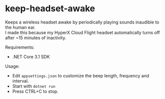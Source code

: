 # keep-headset-awake

Keeps a wireless headset awake by periodically playing sounds inaudible to the human ear.  
I made this because my HyperX Cloud Flight headset automatically turns off after ~15 minutes of inactivity.

Requirements:

- .NET Core 3.1 SDK

Usage:

- Edit `appsettings.json` to customize the beep length, frequency and interval.
- Start with `dotnet run`
- Press CTRL+C to stop.
